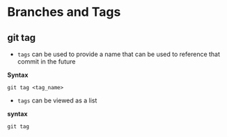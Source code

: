 # Branches and Tags

## git tag
- `tags` can be used to provide a name that can be used to reference that commit in the future

**Syntax**
```
git tag <tag_name>
```

- `tags` can be viewed as a list

**syntax**
```
git tag
```